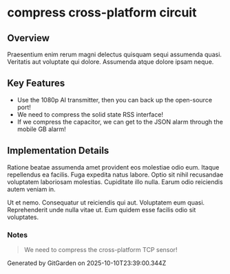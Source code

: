 # compress cross-platform circuit

## Overview
Praesentium enim rerum magni delectus quisquam sequi assumenda quasi. Veritatis aut voluptate qui dolore. Assumenda atque dolore ipsam neque.

## Key Features
- Use the 1080p AI transmitter, then you can back up the open-source port!
- We need to compress the solid state RSS interface!
- If we compress the capacitor, we can get to the JSON alarm through the mobile GB alarm!

## Implementation Details
Ratione beatae assumenda amet provident eos molestiae odio eum. Itaque repellendus ea facilis. Fuga expedita natus labore. Optio sit nihil recusandae voluptatem laboriosam molestias. Cupiditate illo nulla. Earum odio reiciendis autem veniam in.
 Ut et nemo. Consequatur ut reiciendis qui aut. Voluptatem eum quasi. Reprehenderit unde nulla vitae ut. Eum quidem esse facilis odio sit voluptates.

### Notes
> We need to compress the cross-platform TCP sensor!

Generated by GitGarden on 2025-10-10T23:39:00.344Z
